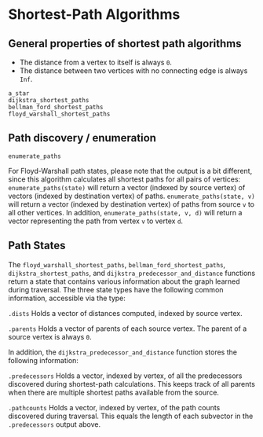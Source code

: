 # Shortest-Path Algorithms

## General properties of shortest path algorithms

* The distance from a vertex to itself is always `0`.
* The distance between two vertices with no connecting edge is always `Inf`.

<!---
TODO separate in paragraphs?
TODO remove mincut

# Shortest-Path Algorithms
```@autodocs
Modules = [Erdos]
Pages   = ["shortestpaths/shortestpaths.jl",
            "shortestpaths/astar.jl",
            "shortestpaths/bellman-ford.jl",
            "shortestpaths/dijkstra.jl",
            "shortestpaths/floyd-warshall.jl"
]
Private = false
```
--->
```@docs
a_star
dijkstra_shortest_paths
bellman_ford_shortest_paths
floyd_warshall_shortest_paths
```

## Path discovery / enumeration

```@docs
enumerate_paths
```

For Floyd-Warshall path states, please note that the output is a bit different,
since this algorithm calculates all shortest paths for all pairs of vertices:
`enumerate_paths(state)` will return a vector (indexed by source vertex) of
vectors (indexed by destination vertex) of paths. `enumerate_paths(state, v)`
will return a vector (indexed by destination vertex) of paths from source `v`
to all other vertices. In addition, `enumerate_paths(state, v, d)` will return
a vector representing the path from vertex `v` to vertex `d`.

## Path States

The `floyd_warshall_shortest_paths`, `bellman_ford_shortest_paths`,
`dijkstra_shortest_paths`, and `dijkstra_predecessor_and_distance` functions
return a state that contains various information about the graph learned during
traversal. The three state types have the following common information,
accessible via the type:

`.dists`
Holds a vector of distances computed, indexed by source vertex.

`.parents`
Holds a vector of parents of each source vertex. The parent of a source vertex
is always `0`.

In addition, the `dijkstra_predecessor_and_distance` function stores the
following information:

`.predecessors`
Holds a vector, indexed by vertex, of all the predecessors discovered during
shortest-path calculations. This keeps track of all parents when there are
multiple shortest paths available from the source.

`.pathcounts`
Holds a vector, indexed by vertex, of the path counts discovered during
traversal. This equals the length of each subvector in the `.predecessors`
output above.
